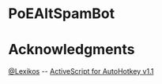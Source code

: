 # PoEAltSpamBot

# Acknowledgments
[@Lexikos](https://github.com/Lexikos) -- [ActiveScript for AutoHotkey v1.1](https://github.com/Lexikos/ActiveScript.ahk)
